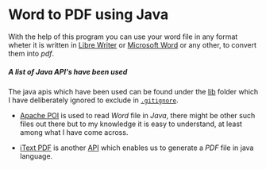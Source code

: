 # Word to PDF using Java

With the help of this program you can use your word file in any format wheter it is written in [Libre Writer](https://www.libreoffice.org/discover/writer/) or [Microsoft Word](https://www.microsoft.com/en-ww/microsoft-365/word) or any other, to convert them into _pdf_.

##### A list of Java API's have been used

The java apis which have been used can be found under the [lib](https://github.com/ihnaqi/Word2Pdf/tree/main/lib) folder which I have deliberately ignored to exclude in [`.gitignore`]().

- [Apache POI](https://poi.apache.org/download.html#POI-5.2.3) is used to read _Word_ file in _Java_, there might be other such files out there but to my knowledge it is easy to understand, at least among what I have come across.

- [iText PDF](https://itextpdf.com/resources/api-documentation/itext-7-java) is another [API](https://www.javatpoint.com/api-full-form) which enables us to generate a _PDF_ file in java language.
